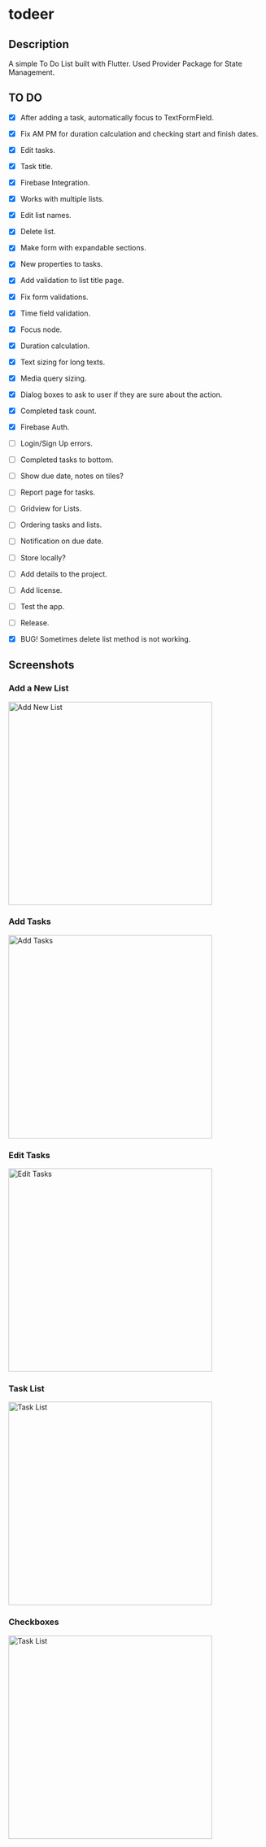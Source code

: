 # todeer

## Description

A simple To Do List built with Flutter. Used Provider Package for State Management.

## TO DO

* [X] After adding a task, automatically focus to TextFormField.
* [X] Fix AM PM for duration calculation and checking start and finish dates.
* [X] Edit tasks.
* [X] Task title.
* [X] Firebase Integration.
* [X] Works with multiple lists.
* [X] Edit list names.
* [X] Delete list.
* [X] Make form with expandable sections.
* [X] New properties to tasks.
* [X] Add validation to list title page.
* [X] Fix form validations.
* [X] Time field validation.
* [X] Focus node.
* [X] Duration calculation.
* [X] Text sizing for long texts.
* [X] Media query sizing.
* [X] Dialog boxes to ask to user if they are sure about the action.
* [X] Completed task count.
* [X] Firebase Auth.
* [ ] Login/Sign Up errors.
* [ ] Completed tasks to bottom.
* [ ] Show due date, notes on tiles?
* [ ] Report page for tasks.
* [ ] Gridview for Lists. 

* [ ] Ordering tasks and lists.
* [ ] Notification on due date.
* [ ] Store locally?
* [ ] Add details to the project.
* [ ] Add license.
* [ ] Test the app.
* [ ] Release.
* [X] BUG! Sometimes delete list method is not working.

## Screenshots

### Add a New List
<img src="https://user-images.githubusercontent.com/73590188/131883594-60bd5408-ab5d-4add-9a1c-5e42c34a63a7.png" alt="Add New List" width="400"/>

### Add Tasks

<img src="https://user-images.githubusercontent.com/73590188/131883750-eb7af8f7-6cbc-4289-afe4-0044bf692e2e.png" alt="Add Tasks" width="400"/>

### Edit Tasks

<img src="https://user-images.githubusercontent.com/73590188/131883853-8c30df57-afb5-47a8-896f-2e53c0c0ee72.png" alt="Edit Tasks" width="400"/>

### Task List

<img src="https://user-images.githubusercontent.com/73590188/131883915-ce7802c9-0fbc-4c57-ae76-8ef14ba97ea6.png" alt="Task List" width="400"/>

### Checkboxes

<img src="https://user-images.githubusercontent.com/73590188/131884030-bb993724-0ae8-4d46-9a66-d0b674074fc7.png" alt="Task List" width="400"/>
